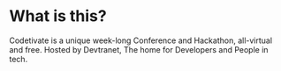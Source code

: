 # What is this?
Codetivate is a unique week-long Conference and Hackathon, all-virtual and free. Hosted by Devtranet, The home for Developers and People in tech.
